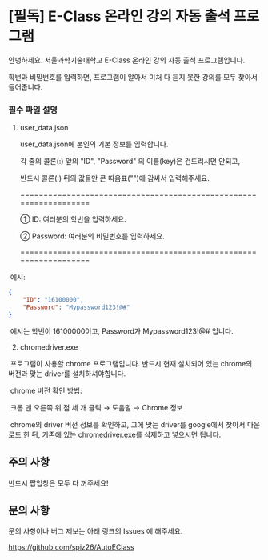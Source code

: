 # [필독] E-Class 온라인 강의 자동 출석 프로그램

안녕하세요. 서울과학기술대학교 E-Class 온라인 강의 자동 출석 프로그램입니다.

학번과 비밀번호를 입력하면, 프로그램이 알아서 미처 다 듣지 못한 강의를 모두 찾아서 들어줍니다.



### 필수 파일 설명

1. user_data.json

   user_data.json에 본인의 기본 정보를 입력합니다. 

   각 줄의 콜론(:) 앞의 "ID", "Password" 의 이름(key)은 건드리시면 안되고,

   반드시 콜론(:) 뒤의 값들만 큰 따옴표("")에 감싸서 입력해주세요.

   ==================================================================

   ① ID: 여러분의 학번을 입력하세요.

   ② Password: 여러분의 비밀번호를 입력하세요.

   ==================================================================

​		예시: 

```json
{
    "ID": "16100000",
    "Password": "Mypassword123!@#"
}
```

​		예시는 학번이 16100000이고, Password가 Mypassword123!@# 입니다.



2. chromedriver.exe

​		프로그램이 사용할 chrome 프로그램입니다. 반드시 현재 설치되어 있는 chrome의 버전과 맞는 driver를 설치하셔야합니다. 

​		chrome 버전 확인 방법:

​		크롬 맨 오른쪽 위 점 세 개 클릭 &rarr; 도움말 &rarr; Chrome 정보

​		chrome의 driver 버전 정보를 확인하고, 그에 맞는 driver를 google에서 찾아서 다운로드 한 뒤, 기존에 있는 chromedriver.exe를 삭제하고 넣으시면 됩니다.

## 주의 사항
 반드시 팝업창은 모두 다 꺼주세요!

## 문의 사항

문의 사항이나 버그 제보는 아래 링크의 Issues 에 해주세요.

https://github.com/spiz26/AutoEClass
